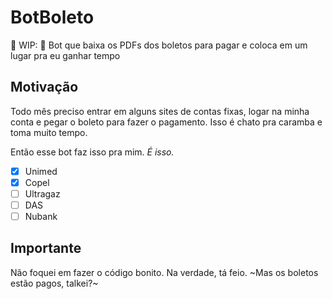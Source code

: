 # BotBoleto

🏃 WIP: 💸 Bot que baixa os PDFs dos boletos para pagar e coloca em um lugar pra eu ganhar tempo

## Motivação

Todo mês preciso entrar em alguns sites de contas fixas, logar na minha conta e pegar o boleto para fazer o pagamento. Isso é chato pra caramba e toma muito tempo.

Então esse bot faz isso pra mim. *É isso.*

* [x] Unimed
* [x] Copel
* [ ] Ultragaz
* [ ] DAS
* [ ] Nubank

## Importante

Não foquei em fazer o código bonito. Na verdade, tá feio. ~Mas os boletos estão pagos, talkei?~
